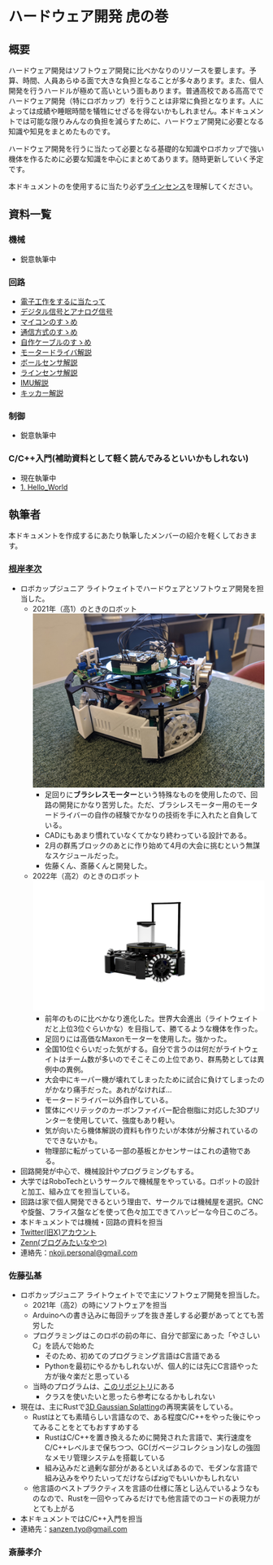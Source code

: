 # ハードウェア開発 虎の巻
## 概要
ハードウェア開発はソフトウェア開発に比べかなりのリソースを要します。予算、時間、人員あらゆる面で大きな負担となることが多々あります。また、個人開発を行うハードルが極めて高いという面もあります。普通高校である高高ででハードウェア開発（特にロボカップ）を行うことは非常に負担となります。人によっては成績や睡眠時間を犠牲にせざるを得ないかもしれません。本ドキュメントでは可能な限りみんなの負担を減らすために、ハードウェア開発に必要となる知識や知見をまとめたものです。

ハードウェア開発を行うに当たって必要となる基礎的な知識やロボカップで強い機体を作るために必要な知識を中心にまとめてあります。随時更新していく予定です。

本ドキュメントのを使用するに当たり必ず[ラインセンス](license.md)を理解してください。

## 資料一覧
### 機械
- 鋭意執筆中

### 回路
- [電子工作をするに当たって](Circuits/before_developing.md)
- [デジタル信号とアナログ信号](Circuits/signal.md)
- [マイコンのすゝめ](Circuits/microcomputer.md)
- [通信方式のすゝめ](Circuits/transmission.md)
- [自作ケーブルのすゝめ](Circuits/make_cable.md)
- [モータードライバ解説](Circuits/motor_driver.md)
- [ボールセンサ解説](Circuits/ball_sensor.md)
- [ラインセンサ解説](Circuits/line_sensor.md)
- [IMU解説](Circuits/imu.md)
- [キッカー解説](Circuits/kicker.md)

### 制御
- 鋭意執筆中

### C/C++入門(補助資料として軽く読んでみるといいかもしれない)
- 現在執筆中
- [1. Hello_World](Program-intro/1.Hello_World.md)

## 執筆者
本ドキュメントを作成するにあたり執筆したメンバーの紹介を軽くしておきます。

### [根岸孝次](https://x.com/negi_robo)
- ロボカップジュニア ライトウェイトでハードウェアとソフトウェア開発を担当した。
    - 2021年（高1）のときのロボット![img](img/robo2021.jpg)
        - 足回りに**ブラシレスモーター**という特殊なものを使用したので、回路の開発にかなり苦労した。ただ、ブラシレスモーター用のモータードライバーの自作の経験でかなりの技術を手に入れたと自負している。
        - CADにもあまり慣れていなくてかなり終わっている設計である。
        - 2月の群馬ブロックのあとに作り始めて4月の大会に挑むという無謀なスケジュールだった。
        - 佐藤くん、斎藤くんと開発した。
    - 2022年（高2）のときのロボット![img](img/robo2022.png)
        - 前年のものに比べかなり進化した。世界大会進出（ライトウェイトだと上位3位ぐらいかな）を目指して、勝てるような機体を作った。
        - 足回りには高価なMaxonモーターを使用した。強かった。
        - 全国10位ぐらいだった気がする。自分で言うのは何だがライトウェイトはチーム数が多いのでそこそこの上位であり、群馬勢としては異例中の異例。
        - 大会中にキーパー機が壊れてしまったために試合に負けてしまったのがかなり痛手だった。あれがなければ...
        - モータードライバー以外自作している。
        - 筐体にペリテックのカーボンファイバー配合樹脂に対応した3Dプリンターを使用していて、強度もあり軽い。
        - 気が向いたら機体解説の資料も作りたいが本体が分解されているのでできないかも。
        - 物理部に転がっている一部の基板とかセンサーはこれの遺物である。
- 回路開発が中心で、機械設計やプログラミングもする。
- 大学ではRoboTechというサークルで機械屋をやっている。ロボットの設計と加工、組み立てを担当している。
- 回路は家で個人開発できるという理由で、サークルでは機械屋を選択。CNCや旋盤、フライス盤などを使って色々加工できてハッピーな今日このごろ。
- 本ドキュメントでは機械・回路の資料を担当
- [Twitter(旧X)アカウント](https://x.com/negi_robo)
- [Zenn(ブログみたいなやつ)](https://zenn.dev/negi_robo)
- 連絡先：[nkoji.personal@gmail.com](<mailto:nkoji.personal@gmail.com>)

### 佐藤弘基
- ロボカップジュニア ライトウェイトでで主にソフトウェア開発を担当した。
    - 2021年（高2）の時にソフトウェアを担当
    - Arduinoへの書き込みに毎回チップを抜き差しする必要があってとても苦労した
    - プログラミングはこのロボの前の年に、自分で部室にあった「やさしいC」を読んで始めた
        - そのため、初めてのプログラミング言語はC言語である
        - Pythonを最初にやるかもしれないが、個人的には先にC言語やった方が後々楽だと思っている
    - 当時のプログラムは、[このリポジトリ](https://github.com/Sanzentyo/Takataka_programs_2022)にある
        - クラスを使いたいと思ったら参考になるかもしれない
- 現在は、主にRustで[3D Gaussian Splatting](https://github.com/graphdeco-inria/gaussian-splatting)の再現実装をしている。
    - Rustはとても素晴らしい言語なので、ある程度C/C++をやった後にやってみることをとてもおすすめする
        - RustはC/C++を置き換えるために開発された言語で、実行速度をC/C++レベルまで保ちつつ、GC(ガベージコレクション)なしの強固なメモリ管理システムを搭載している
        - 組み込みだと過剰な部分があるといえばあるので、モダンな言語で組み込みをやりたいってだけならばzigでもいいかもしれない
    - 他言語のベストプラクティスを言語の仕様に落とし込んでいるようなものなので、Rustを一回やってみるだけでも他言語でのコードの表現力がとても上がる
- 本ドキュメントではC/C++入門を担当
- 連絡先：[sanzen.tyo@gmail.com](<mailto:sanzen.tyo@gmail.com>)

### 斎藤孝介

